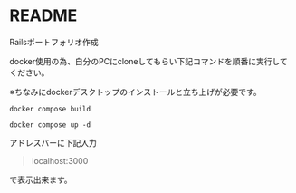 # README

Railsポートフォリオ作成

docker使用の為、自分のPCにcloneしてもらい下記コマンドを順番に実行してください。

※ちなみにdockerデスクトップのインストールと立ち上げが必要です。
~~~
docker compose build
~~~

~~~
docker compose up -d
~~~

アドレスバーに下記入力
> localhost:3000

で表示出来ます。
